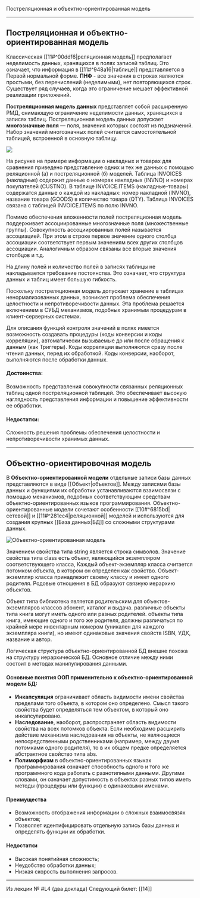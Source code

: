Постреляционная и объектно-ориентированная модель

---

## Постреляционная и объектно-ориентированная модель

Классическая [[11#^00ddf6|реляционная модель]] предполагает неделимость данных, хранящихся в полях записей таблиц. Это означает, что информация в [[11#^948a16|таблице]] представляется в Первой нормальной форме.
**ПНФ** - все значения в строках являются простыми, без перечислений (неделимыми), нет повторяющихся строк.
Существует ряд случаев, когда это ограничение мешает эффективной реализации приложений.

**Постреляционная модель данных** представляет собой расширенную РМД, снимающую ограничение неделимости данных, хранящихся в записях таблиц.
Постреляционная модель данных допускает **многозначные поля** — поля, значения которых состоят из подзначений.
Набор значений многозначных полей считается самостоятельной таблицей, встроенной в основную таблицу.

![](https://studfile.net/html/2706/44/html_Gi9YV3KxkP.WcN1/img-pGViv_.png)

На рисунке на примере информации о накладных и товарах для сравнения приведено представление одних и тех же данных с помощью реляционной (а) и постреляционной (б) моделей.
Таблица INVOICES (накладные) содержит данные о номерах накладных (INVNO) и номерах покупателей (CUSTNO). В таблице INVOICE.ITEMS (накладные-товары) содержатся данные о каждой из накладных: номер накладной (INVNO), название товара (GOODS) в количество товара (QTY). Таблица INVOICES связана с таблицей INVOICE.ITEMS по полю INVNO.

Помимо обеспечения вложенности полей постреляционная модель поддерживает ассоциированные многозначные поля (множественные группы). Совокупность ассоциированных полей называется ассоциацией. При этом в строке первое значение одного столбца ассоциации соответствует первым значениям всех других столбцов ассоциации. Аналогичным образом связаны все вторые значения столбцов и т.д.

На длину полей и количество полей в записях таблицы не накладывается требование постоянства. Это означает, что структура данных и таблиц имеет большую гибкость.

Поскольку постреляционная модель допускает хранение в таблицах ненормализованных данных, возникает проблема обеспечения целостности и непротиворечивости данных. Эта проблема решается включением в СУБД механизмов, подобных хранимым процедурам в клиент-серверных системах.

Для описания функций контроля значений в полях имеется возможность создавать процедуры (коды конверсии и коды корреляции), автоматически вызываемые до или после обращения к данным (как Триггеры). Коды корреляции выполняются сразу после чтения данных, перед их обработкой. Коды конверсии, наоборот, выполняются после обработки данных.

#### Достоинства:
Возможность представления совокупности связанных реляционных таблиц одной постреляционной таблицей. Это обеспечивает высокую наглядность представления информации и повышение эффективности ее обработки.

#### Недостатки:
Сложность решения проблемы обеспечения целостности и непротиворечивости хранимых данных.

---

## Объектно-ориентировочная модель

В **Объектно-ориентированной модели** отдельные записи базы данных представляются в виде [[Объект|объектов]].
Между записями базы данных и функциями их обработки устанавливаются взаимосвязи с помощью механизмов, подобных соответствующим средствам объектно-ориентированных языков программирования.
Объектно-ориентированные модели сочетают особенности [[10#^6815bd|сетевой]] и [[11#^281ec4|реляционной]] моделей и используются для создания крупных [[База данных|БД]] со сложными структурами данных.

![Объектно-ориентированная модель](https://cubook.pro/images/model-object-oriented.jpg "Объектно-ориентированная модель") 

Значением свойства типа string является строка символов. Значение свойства типа class есть объект, являющийся экземпляром соответствующего класса, Каждый объект-экземпляр класса считается потомком объекта, в котором он определен как свойство. Объект-экземпляр класса принадлежит своему классу и имеет одного родителя. Родовые отношения в БД образуют связную иерархию объектов.

Объект типа библиотека является родительским для объектов-экземпляров классов абонент, каталог и выдача. различные объекты типа книга могут иметь одного или разных родителей. объекты типа книга, имеющие одного и того же родителя, должны различаться по крайней мере инвентарным номером (уникален для каждого экземпляра книги), но имеют одинаковые значения свойств ISBN, УДК, название и автор.

Логическая структура объектно-ориентированной БД внешне похожа на структуру иерархической БД. Основное отличие между ними состоит в методах манипулирования данными.


#### Основные понятия ООП применительно к объектно-ориентированной модели БД:

- **Инкапсуляция** ограничивает область видимости имени свойства пределами того объекта, в котором оно определено. Смысл такого свойства будет определяться тем объектом, в который оно инкапсулировано.
- **Наследование**, наоборот, распространяет область видимости свойства на всех потомков объекта. Если необходимо расширить действие механизма наследования на объекты, не являющиеся непосредственными родственниками (например, между двумя потомками одного родителя), то в их общем предке определяется абстрактное свойство типа аbs.
- **Полиморфизм** в объектно-ориентированных языках программирования означает способность одного и того же программного кода работать с разнотипными данными. Другими словами, он означает допустимость в объектах разных типов иметь методы (процедуры или функции) с одинаковыми именами.

#### Преимущества
- Возможность отображения информации о сложных взаимосвязях объектов;
- Позволяет идентифицировать отдельную запись базы данных и определять функции их обработки.

#### Недостатки
- Высокая понятийная сложность;
- Неудобство обработки данных;
- Низкая скорость выполнения запросов.

---

Из лекции № #L4 (два доклада)
Следующий билет: [[14]]
